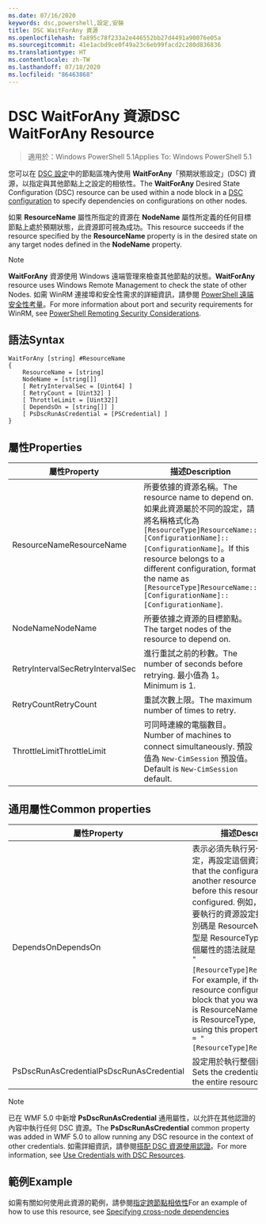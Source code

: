 ```yaml
---
ms.date: 07/16/2020
keywords: dsc,powershell,設定,安裝
title: DSC WaitForAny 資源
ms.openlocfilehash: fa895c78f233a2e446552bb27d4491a90076e05a
ms.sourcegitcommit: 41e1acbd9ce0f49a23c6eb99facd2c280d836836
ms.translationtype: HT
ms.contentlocale: zh-TW
ms.lasthandoff: 07/18/2020
ms.locfileid: "86463868"
---
```

# <a name="dsc-waitforany-resource"></a><span data-ttu-id="238fd-103">DSC WaitForAny 資源</span><span class="sxs-lookup"><span data-stu-id="238fd-103">DSC WaitForAny Resource</span></span>

> <span data-ttu-id="238fd-104">適用於：Windows PowerShell 5.1</span><span class="sxs-lookup"><span data-stu-id="238fd-104">Applies To: Windows PowerShell 5.1</span></span>

<span data-ttu-id="238fd-105">您可以在 [DSC 設定](../../../configurations/configurations.md)中的節點區塊內使用 **WaitForAny**「預期狀態設定」(DSC) 資源，以指定與其他節點上之設定的相依性。</span><span class="sxs-lookup"><span data-stu-id="238fd-105">The **WaitForAny** Desired State Configuration (DSC) resource can be used within a node block in a [DSC configuration](../../../configurations/configurations.md) to specify dependencies on configurations on other nodes.</span></span>

<span data-ttu-id="238fd-106">如果 **ResourceName** 屬性所指定的資源在 **NodeName** 屬性所定義的任何目標節點上處於預期狀態，此資源即可視為成功。</span><span class="sxs-lookup"><span data-stu-id="238fd-106">This resource succeeds if the resource specified by the **ResourceName** property is in the desired state on any target nodes defined in the **NodeName** property.</span></span>

> [!NOTE]
> <span data-ttu-id="238fd-107">**WaitForAny** 資源使用 Windows 遠端管理來檢查其他節點的狀態。</span><span class="sxs-lookup"><span data-stu-id="238fd-107">**WaitForAny** resource uses Windows Remote Management to check the state of other Nodes.</span></span> <span data-ttu-id="238fd-108">如需 WinRM 連接埠和安全性需求的詳細資訊，請參閱 [PowerShell 遠端安全性考量](/powershell/scripting/learn/remoting/winrmsecurity?view=powershell-6)。</span><span class="sxs-lookup"><span data-stu-id="238fd-108">For more information about port and security requirements for WinRM, see [PowerShell Remoting Security Considerations](/powershell/scripting/learn/remoting/winrmsecurity?view=powershell-6).</span></span>

## <a name="syntax"></a><span data-ttu-id="238fd-109">語法</span><span class="sxs-lookup"><span data-stu-id="238fd-109">Syntax</span></span>

```Syntax
WaitForAny [string] #ResourceName
{
    ResourceName = [string]
    NodeName = [string[]]
    [ RetryIntervalSec = [Uint64] ]
    [ RetryCount = [Uint32] ]
    [ ThrottleLimit = [Uint32]]
    [ DependsOn = [string[]] ]
    [ PsDscRunAsCredential = [PSCredential] ]
}
```

## <a name="properties"></a><span data-ttu-id="238fd-110">屬性</span><span class="sxs-lookup"><span data-stu-id="238fd-110">Properties</span></span>

|<span data-ttu-id="238fd-111">屬性</span><span class="sxs-lookup"><span data-stu-id="238fd-111">Property</span></span> |<span data-ttu-id="238fd-112">描述</span><span class="sxs-lookup"><span data-stu-id="238fd-112">Description</span></span> |
|---|---|
|<span data-ttu-id="238fd-113">ResourceName</span><span class="sxs-lookup"><span data-stu-id="238fd-113">ResourceName</span></span> |<span data-ttu-id="238fd-114">所要依據的資源名稱。</span><span class="sxs-lookup"><span data-stu-id="238fd-114">The resource name to depend on.</span></span> <span data-ttu-id="238fd-115">如果此資源屬於不同的設定，請將名稱格式化為 `[ResourceType]ResourceName::[ConfigurationName]::[ConfigurationName]`。</span><span class="sxs-lookup"><span data-stu-id="238fd-115">If this resource belongs to a different configuration, format the name as `[ResourceType]ResourceName::[ConfigurationName]::[ConfigurationName]`.</span></span> |
|<span data-ttu-id="238fd-116">NodeName</span><span class="sxs-lookup"><span data-stu-id="238fd-116">NodeName</span></span> |<span data-ttu-id="238fd-117">所要依據之資源的目標節點。</span><span class="sxs-lookup"><span data-stu-id="238fd-117">The target nodes of the resource to depend on.</span></span> |
|<span data-ttu-id="238fd-118">RetryIntervalSec</span><span class="sxs-lookup"><span data-stu-id="238fd-118">RetryIntervalSec</span></span> |<span data-ttu-id="238fd-119">進行重試之前的秒數。</span><span class="sxs-lookup"><span data-stu-id="238fd-119">The number of seconds before retrying.</span></span> <span data-ttu-id="238fd-120">最小值為 1。</span><span class="sxs-lookup"><span data-stu-id="238fd-120">Minimum is 1.</span></span> |
|<span data-ttu-id="238fd-121">RetryCount</span><span class="sxs-lookup"><span data-stu-id="238fd-121">RetryCount</span></span> |<span data-ttu-id="238fd-122">重試次數上限。</span><span class="sxs-lookup"><span data-stu-id="238fd-122">The maximum number of times to retry.</span></span> |
|<span data-ttu-id="238fd-123">ThrottleLimit</span><span class="sxs-lookup"><span data-stu-id="238fd-123">ThrottleLimit</span></span> |<span data-ttu-id="238fd-124">可同時連線的電腦數目。</span><span class="sxs-lookup"><span data-stu-id="238fd-124">Number of machines to connect simultaneously.</span></span> <span data-ttu-id="238fd-125">預設值為 `New-CimSession` 預設值。</span><span class="sxs-lookup"><span data-stu-id="238fd-125">Default is `New-CimSession` default.</span></span> |

## <a name="common-properties"></a><span data-ttu-id="238fd-126">通用屬性</span><span class="sxs-lookup"><span data-stu-id="238fd-126">Common properties</span></span>

|<span data-ttu-id="238fd-127">屬性</span><span class="sxs-lookup"><span data-stu-id="238fd-127">Property</span></span> |<span data-ttu-id="238fd-128">描述</span><span class="sxs-lookup"><span data-stu-id="238fd-128">Description</span></span> |
|---|---|
|<span data-ttu-id="238fd-129">DependsOn</span><span class="sxs-lookup"><span data-stu-id="238fd-129">DependsOn</span></span> |<span data-ttu-id="238fd-130">表示必須先執行另一個資源的設定，再設定這個資源。</span><span class="sxs-lookup"><span data-stu-id="238fd-130">Indicates that the configuration of another resource must run before this resource is configured.</span></span> <span data-ttu-id="238fd-131">例如，如果第一個想要執行的資源設定指令碼區塊識別碼是 ResourceName，而其類型是 ResourceType，則使用這個屬性的語法就是 `DependsOn = "[ResourceType]ResourceName"`。</span><span class="sxs-lookup"><span data-stu-id="238fd-131">For example, if the ID of the resource configuration script block that you want to run first is ResourceName and its type is ResourceType, the syntax for using this property is `DependsOn = "[ResourceType]ResourceName"`.</span></span> |
|<span data-ttu-id="238fd-132">PsDscRunAsCredential</span><span class="sxs-lookup"><span data-stu-id="238fd-132">PsDscRunAsCredential</span></span> |<span data-ttu-id="238fd-133">設定用於執行整個資源的認證。</span><span class="sxs-lookup"><span data-stu-id="238fd-133">Sets the credential for running the entire resource as.</span></span> |

> [!NOTE]
> <span data-ttu-id="238fd-134">已在 WMF 5.0 中新增 **PsDscRunAsCredential** 通用屬性，以允許在其他認證的內容中執行任何 DSC 資源。</span><span class="sxs-lookup"><span data-stu-id="238fd-134">The **PsDscRunAsCredential** common property was added in WMF 5.0 to allow running any DSC resource in the context of other credentials.</span></span> <span data-ttu-id="238fd-135">如需詳細資訊，請參閱[搭配 DSC 資源使用認證](../../../configurations/runasuser.md)。</span><span class="sxs-lookup"><span data-stu-id="238fd-135">For more information, see [Use Credentials with DSC Resources](../../../configurations/runasuser.md).</span></span>

## <a name="example"></a><span data-ttu-id="238fd-136">範例</span><span class="sxs-lookup"><span data-stu-id="238fd-136">Example</span></span>

<span data-ttu-id="238fd-137">如需有關如何使用此資源的範例，請參閱[指定跨節點相依性](../../../configurations/crossNodeDependencies.md)</span><span class="sxs-lookup"><span data-stu-id="238fd-137">For an example of how to use this resource, see [Specifying cross-node dependencies](../../../configurations/crossNodeDependencies.md)</span></span>
